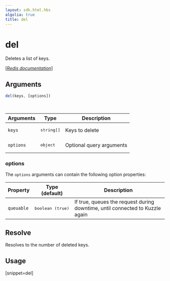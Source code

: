 ```yaml
---
layout: sdk.html.hbs
algolia: true
title: del
---
```


# del


Deletes a list of keys.

[[_Redis documentation_]](https://redis.io/commands/del)

## Arguments

```js
del(keys, [options])
```

<br/>

| Arguments    | Type    | Description |
|--------------|---------|-------------|
| `keys` | <pre>string[]</pre> | Keys to delete |
| ``options`` | <pre>object</pre> | Optional query arguments |

### options

The `options` arguments can contain the following option properties:

| Property   | Type (default)   | Description                       |
| ---------- | ------- | --------------------------------- |
| `queuable` | <pre>boolean (true)</pre> | If true, queues the request during downtime, until connected to Kuzzle again |

## Resolve

Resolves to the number of deleted keys.

## Usage

[snippet=del]
